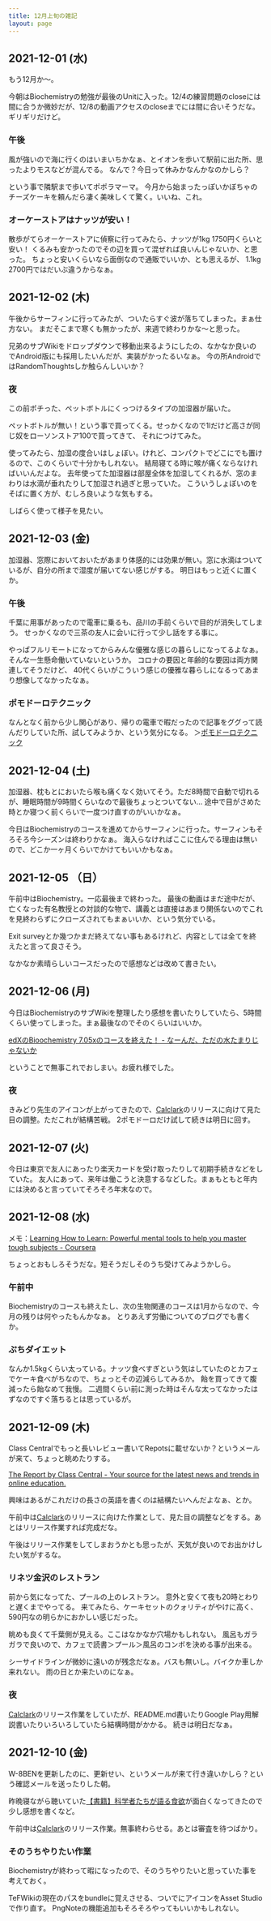 ```yaml
---
title: 12月上旬の雑記
layout: page
---
```


## 2021-12-01 (水)

もう12月か〜。

今朝はBiochemistryの勉強が最後のUnitに入った。12/4の練習問題のcloseには間に合うか微妙だが、12/8の動画アクセスのcloseまでには間に合いそうだな。ギリギリだけど。

### 午後

風が強いので海に行くのはいまいちかなぁ、とイオンを歩いて駅前に出た所、思ったよりモスなどが混んでる。
なんで？今日って休みかなんかなのかしら？

という事で隣駅まで歩いてポポラマーマ。
今月から始まったっぽいかぼちゃのチーズケーキを頼んだら凄く美味しくて驚く。いいね、これ。

### オーケーストアはナッツが安い！

散歩がてらオーケーストアに偵察に行ってみたら、ナッツが1kg 1750円くらいと安い！
くるみも安かったのでその辺を買って混ぜれば良いんじゃないか、と思った。
ちょっと安いくらいなら面倒なので通販でいいか、とも思えるが、
1.1kg 2700円ではだいぶ違うからなぁ。

## 2021-12-02 (木)

午後からサーフィンに行ってみたが、ついたらすぐ波が落ちてしまった。まぁ仕方ない。
まだそこまで寒くも無かったが、来週で終わりかな〜と思った。

兄弟のサブWikiをドロップダウンで移動出来るようにしたの、なかなか良いのでAndroid版にも採用したいんだが、実装がかったるいなぁ。
今の所AndroidではRandomThoughtsしか触らんしいいか？

### 夜

この前ポチった、ペットボトルにくっつけるタイプの加湿器が届いた。

ペットボトルが無い！という事で買ってくる。せっかくなので1lだけど高さが同じ奴をローソンストア100で買ってきて、
それにつけてみた。

使ってみたら、加湿の度合いはしょぼい。けれど、コンパクトでどこにでも置けるので、このくらいで十分かもしれない。
結局寝てる時に喉が痛くならなければいいんだよな。
去年使ってた加湿器は部屋全体を加湿してくれるが、窓のまわりは水滴が垂れたりして加湿され過ぎと思っていた。
こういうしょぼいのをそばに置く方が、むしろ良いような気もする。

しばらく使って様子を見たい。

## 2021-12-03 (金)

加湿器、窓際においておいたがあまり体感的には効果が無い。窓に水滴はついているが、自分の所まで湿度が届いてない感じがする。
明日はもっと近くに置くか。

### 午後

千葉に用事があったので電車に乗るも、品川の手前くらいで目的が消失してしまう。
せっかくなので三茶の友人に会いに行って少し話をする事に。

やっぱフルリモートになってからみんな優雅な感じの暮らしになってるよなぁ。
そんな一生懸命働いていないというか。
コロナの要因と年齢的な要因は両方関連してそうだけど、
40代くらいがこういう感じの優雅な暮らしになるってあまり想像してなかったなぁ。

### ポモドーロテクニック

なんとなく前から少し関心があり、帰りの電車で暇だったので記事をググって読んだりしていた所、試してみようか、という気分になる。
＞[ポモドーロテクニック](https://karino2.github.io/RandomThoughts/ポモドーロテクニック)

## 2021-12-04 (土)

加湿器、枕もとにおいたら喉も痛くなく効いてそう。ただ8時間で自動で切れるが、睡眠時間が9時間くらいなので最後ちょっとついてない…
途中で目がさめた時とか寝つく前くらいで一度つけ直すのがいいかなぁ。

今日はBiochemistryのコースを進めてからサーフィンに行った。サーフィンもそろそろ今シーズンは終わりかなぁ。
海入らなければここに住んでる理由は無いので、どこか一ヶ月くらいでかけてもいいかもなぁ。

## 2021-12-05 （日）

午前中はBiochemistry。一応最後まで終わった。
最後の動画はまだ途中だが、亡くなった有名教授との対談的な物で、講義とは直接はあまり関係ないのでこれを見終わらずにクローズされてもまぁいいか、という気分でいる。

Exit surveyとか幾つかまだ終えてない事もあるけれど、内容としては全てを終えたと言って良さそう。

なかなか素晴らしいコースだったので感想などは改めて書きたい。

## 2021-12-06 (月)

今日はBiochemistryのサブWikiを整理したり感想を書いたりしていたら、5時間くらい使ってしまった。まぁ最後なのでそのくらいはいいか。

[edXのBioochemistry 7.05xのコースを終えた！ - なーんだ、ただの水たまりじゃないか](https://karino2.github.io/2021/12/06/finish_biochemistry_course.html)

ということで無事これでおしまい。お疲れ様でした。

### 夜

きみどり先生のアイコンが上がってきたので、[Calclark](https://karino2.github.io/RandomThoughts/Calclark)のリリースに向けて見た目の調整。ただこれが結構苦戦。
2ポモドーロだけ試して続きは明日に回す。

## 2021-12-07 (火)

今日は東京で友人にあったり楽天カードを受け取ったりして初期手続きなどをしていた。
友人にあって、来年は働こうと決意するなどした。まぁもともと年内には決めると言っていてそろそろ年末なので。

## 2021-12-08 (水)

メモ：[Learning How to Learn: Powerful mental tools to help you master tough subjects - Coursera](https://www.coursera.org/learn/learning-how-to-learn?)

ちょっとおもしろそうだな。短そうだしそのうち受けてみようかしら。

### 午前中

Biochemistryのコースも終えたし、次の生物関連のコースは1月からなので、今月の残りは何やったもんかなぁ。
とりあえず労働についてのブログでも書くか。

### ぷちダイエット

なんか1.5kgくらい太っている。ナッツ食べすぎという気はしていたのとカフェでケーキ食べがちなので、ちょっとその辺減らしてみるか。
飴を買ってきて腹減ったら飴なめて我慢。
二週間くらい前に測った時はそんな太ってなかったはずなのですぐ落ちるとは思っているが。

## 2021-12-09 (木)

Class Centralでもっと長いレビュー書いてRepotsに載せないか？というメールが来て、ちょっと眺めたりする。

[The Report by Class Central - Your source for the latest news and trends in online education.](https://www.classcentral.com/report/)

興味はあるがこれだけの長さの英語を書くのは結構たいへんだよなぁ、とか。

午前中は[Calclark](https://karino2.github.io/RandomThoughts/Calclark)のリリースに向けた作業として、見た目の調整などをする。あとはリリース作業すれば完成だな。

午後はリリース作業をしてしまおうかとも思ったが、天気が良いのでお出かけしたい気がするな。

### リネツ金沢のレストラン

前から気になってた、プールの上のレストラン。
意外と安くて夜も20時とわりと遅くまでやってる。
来てみたら、ケーキセットのクォリティがやけに高く、590円なの明らかにおかしい感じだった。

眺めも良くて千葉側が見える。ここはなかなか穴場かもしれない。
風呂もガラガラで良いので、カフェで読書＞プール＞風呂のコンボを決める事が出来る。

シーサイドラインが微妙に遠いのが残念だなぁ。バスも無いし。バイクか車しか来れない。
雨の日とか来たいのになぁ。

### 夜

[Calclark](https://karino2.github.io/RandomThoughts/Calclark)のリリース作業をしていたが、README.md書いたりGoogle Play用解説書いたりいろいろしていたら結構時間がかかる。
続きは明日だなぁ。

## 2021-12-10 (金)

W-8BENを更新したのに、更新せい、というメールが来て行き違いかしら？という確認メールを送ったりした朝。

昨晩寝ながら聴いていた[【書籍】科学者たちが語る食欲](https://karino2.github.io/RandomThoughts/【書籍】科学者たちが語る食欲)が面白くなってきたので少し感想を書くなど。

午前中は[Calclark](https://karino2.github.io/RandomThoughts/Calclark)のリリース作業。無事終わらせる。あとは審査を待つばかり。

### そのうちやりたい作業

Biochemistryが終わって暇になったので、そのうちやりたいと思っていた事を考えておく。

TeFWikiの現在のパスをbundleに覚えさせる、ついでにアイコンをAsset Studioで作り直す。
PngNoteの機能追加もそろそろやってもいいかもしれない。